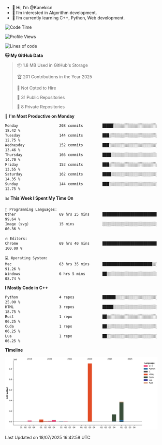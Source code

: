 - 👋 Hi, I’m @Kanekicn
- 👀 I’m interested in Algorithm development.
- 🌱 I’m currently learning C++, Python, Web development.

<!---
cotecsz/cotecsz is a ✨ special ✨ repository because its `README.md` (this file) appears on your GitHub profile.
You can click the Preview link to take a look at your changes.
--->

<!--START_SECTION:waka-->
![Code Time](http://img.shields.io/badge/Code%20Time-3%2C969%20hrs%2050%20mins-blue)

![Profile Views](http://img.shields.io/badge/Profile%20Views-0-blue)

![Lines of code](https://img.shields.io/badge/From%20Hello%20World%20I%27ve%20Written-1.7%20million%20lines%20of%20code-blue)

**🐱 My GitHub Data** 

> 📦 1.8 MB Used in GitHub's Storage 
 > 
> 🏆 201 Contributions in the Year 2025
 > 
> 🚫 Not Opted to Hire
 > 
> 📜 31 Public Repositories 
 > 
> 🔑 8 Private Repositories 
 > 
📅 **I'm Most Productive on Monday** 

```text
Monday                   208 commits         █████░░░░░░░░░░░░░░░░░░░░   18.42 % 
Tuesday                  144 commits         ███░░░░░░░░░░░░░░░░░░░░░░   12.75 % 
Wednesday                152 commits         ███░░░░░░░░░░░░░░░░░░░░░░   13.46 % 
Thursday                 166 commits         ████░░░░░░░░░░░░░░░░░░░░░   14.70 % 
Friday                   153 commits         ███░░░░░░░░░░░░░░░░░░░░░░   13.55 % 
Saturday                 162 commits         ████░░░░░░░░░░░░░░░░░░░░░   14.35 % 
Sunday                   144 commits         ███░░░░░░░░░░░░░░░░░░░░░░   12.75 % 
```


📊 **This Week I Spent My Time On** 

```text
💬 Programming Languages: 
Other                    69 hrs 25 mins      █████████████████████████   99.64 % 
Image (svg)              15 mins             ░░░░░░░░░░░░░░░░░░░░░░░░░   00.36 % 

🔥 Editors: 
Chrome                   69 hrs 40 mins      █████████████████████████   100.00 % 

💻 Operating System: 
Mac                      63 hrs 35 mins      ███████████████████████░░   91.26 % 
Windows                  6 hrs 5 mins        ██░░░░░░░░░░░░░░░░░░░░░░░   08.74 % 
```

**I Mostly Code in C++** 

```text
Python                   4 repos             ██████░░░░░░░░░░░░░░░░░░░   25.00 % 
HTML                     3 repos             █████░░░░░░░░░░░░░░░░░░░░   18.75 % 
Rust                     1 repo              ██░░░░░░░░░░░░░░░░░░░░░░░   06.25 % 
Cuda                     1 repo              ██░░░░░░░░░░░░░░░░░░░░░░░   06.25 % 
Lua                      1 repo              ██░░░░░░░░░░░░░░░░░░░░░░░   06.25 % 
```



**Timeline**

![Lines of Code chart](https://raw.githubusercontent.com/Kanekicn/Kanekicn/master/assets/bar_graph.png)


 Last Updated on 18/07/2025 16:42:58 UTC
<!--END_SECTION:waka-->
